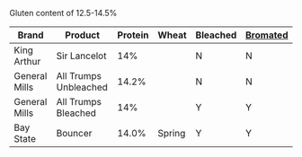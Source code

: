 Gluten content of 12.5-14.5%

| Brand         | Product               | Protein | Wheat  | Bleached | [Bromated](bromated.md) |
| ------------- | --------------------- | ------- | ------ | -------- | -------------------------- |
| King Arthur   | Sir Lancelot          | 14%     |        | N        | N                          |
| General Mills | All Trumps Unbleached | 14.2%   |        | N        | N                          |
| General Mills | All Trumps Bleached   | 14%     |        | Y        | Y                          |
| Bay State     | Bouncer               | 14.0%   | Spring | Y        | Y                          |


